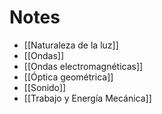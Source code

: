 # Notes
- [[Naturaleza de la luz]]
- [[Ondas]]
- [[Ondas electromagnéticas]]
- [[Óptica geométrica]]
- [[Sonido]]
- [[Trabajo y Energía Mecánica]]